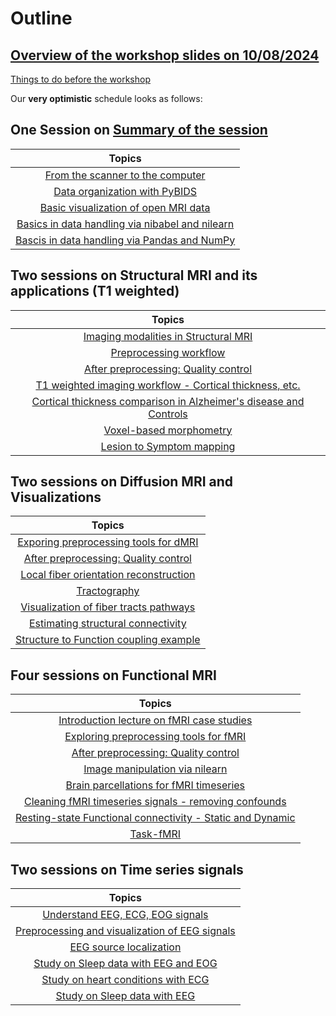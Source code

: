 # Outline

## [Overview of the workshop slides on 10/08/2024]((lectures/10082024_NIMG_Workshop_Overview.pdf) "Overview of the workshop")

[Things to do before the workshop](https://bccl-iiith.github.io/Workshop_Neuroimaging/setup "Things to do before the workshop")

Our **very optimistic** schedule looks as follows: 

## One Session on [Summary of the session](https://bccl-iiith.github.io/Workshop_Neuroimaging/intro "Summary of the session")

| Topics |
|:-----:|
|  [From the scanner to the computer]() |
|  [Data organization with PyBIDS]() |
|  [Basic visualization of open MRI data]() |
|  [Basics in data handling via nibabel and nilearn]() |
|  [Bascis in data handling via Pandas and NumPy]() |


## Two sessions on Structural MRI and its applications (T1 weighted)

| Topics |
|:-----:|
|  [Imaging modalities in Structural MRI]() |
|  [Preprocessing workflow]() |
|  [After preprocessing: Quality control]() |
|  [T1 weighted imaging workflow - Cortical thickness, etc.]() |
|  [Cortical thickness comparison in Alzheimer's disease and Controls]() |
|  [Voxel-based morphometry]() |
|  [Lesion to Symptom mapping]() |

## Two sessions on Diffusion MRI and Visualizations

| Topics |
|:-----:|
|  [Exporing preprocessing tools for dMRI]() |
|  [After preprocessing: Quality control]() |
|  [Local fiber orientation reconstruction]() |
|  [Tractography]() |
|  [Visualization of fiber tracts pathways]() |
|  [Estimating structural connectivity]() |
|  [Structure to Function coupling example]() |

## Four sessions on Functional MRI

| Topics |
|:-----:|
|  [Introduction lecture on fMRI case studies]() |
|  [Exploring preprocessing tools for fMRI]() |
|  [After preprocessing: Quality control]() |
|  [Image manipulation via nilearn]() |
|  [Brain parcellations for fMRI timeseries]() |
|  [Cleaning fMRI timeseries signals - removing confounds]() |
|  [Resting-state Functional connectivity - Static and Dynamic]() |
|  [Task-fMRI]() |

## Two sessions on Time series signals

| Topics |
|:-----:|
|  [Understand EEG, ECG, EOG signals]() |
|  [Preprocessing and visualization of EEG signals]() |
|  [EEG source localization]() |
|  [Study on Sleep data with EEG and EOG]() |
|  [Study on heart conditions with ECG]() |
|  [Study on Sleep data with EEG]() |
